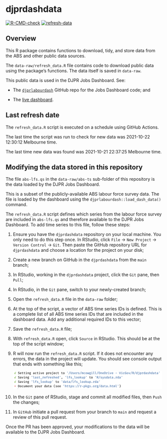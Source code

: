 
<!-- README.md is generated from README.Rmd. Please edit that file -->

# djprdashdata

<!-- badges: start -->

[![R-CMD-check](https://github.com/djpr-data/djprdashdata/workflows/R-CMD-check/badge.svg)](https://github.com/djpr-data/djprdashdata/actions)
[![refresh-data](https://github.com/djpr-data/djprdashdata/workflows/refresh-data/badge.svg)](https://github.com/djpr-data/djprdashdata/actions)

<!-- badges: end -->

## Overview

This R package contains functions to download, tidy, and store data from
the ABS and other public data sources.

The `data-raw/refresh_data.R` file contains code to download public data
using the package’s functions. The data itself is saved in `data-raw`.

This public data is used in the DJPR Jobs Dashboard. See:

  - The [`djprlabourdash`](https://github.com/djpr-data/djprlabourdash)
    GitHub repo for the Jobs Dashboard code; and

  - The [live dashboard](https://djpr-spp.shinyapps.io/djprlabourdash/).

## Last refresh date

The `refresh_data.R` script is executed on a schedule using GitHub
Actions.

The last time the script was run to check for new data was 2021-10-22
12:30:12 Melbourne time.

The last time new data was found was 2021-10-21 22:37:25 Melbourne time.

## Modifying the data stored in this repository

The file `abs-lfs.qs` in the `data-raw/abs-ts` sub-folder of this
repository is the data loaded by the DJPR Jobs Dashboard.

This is a subset of the publicly-available ABS labour force survey data.
The file is loaded by the dashboard using the
`djprlabourdash::load_dash_data()` command.

The `refresh_data.R` script defines which series from the labour force
survey are included in `abs-lfs.qs` and therefore available to the DJPR
Jobs Dashboard. To add time series to this file, follow these steps:

1.  Ensure you have the `djprdashdata` repository on your local machine.
    You only need to do this step once. In RStudio, click `File` -\>
    `New Project` -\> `Version Control` -\> `Git`. Then paste the GitHub
    repository URL for `djprdashdata` and choose a location for the
    project on your disk;

2.  Create a new branch on GitHub in the `djprdashdata` from the `main`
    branch;

3.  In RStudio, working in the `djprdashdata` project, click the `Git`
    pane, then `Pull`;

4.  In RStudio, in the `Git` pane, switch to your newly-created branch;

5.  Open the `refresh_data.R` file in the `data-raw` folder;

6.  At the top of the script, a vector of ABS time series IDs is
    defined. This is a complete list of all ABS time series IDs that are
    included in the dashboard data. Add any additional required IDs to
    this vector;

7.  Save the `refresh_data.R` file;

8.  With `refresh_data.R` open, click `Source` in RStudio. This should
    be at the top of the script window;

9.  R will now run the `refresh_data.R` script. If it does not encounter
    any errors, the data in the project will update. You should see
    console output that ends with something like this;
    
    ![](images/Screen%20Shot%202021-07-28%20at%2010.55.44%20am.png)

10. In the `Git` pane of RStudio, stage and commit all modified files,
    then `Push` the changes;

11. In `GitHub` initiate a pull request from your branch to `main` and
    request a review of this pull request.

Once the PR has been approved, your modifications to the data will be
available to the DJPR Jobs Dashboard.
